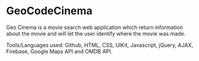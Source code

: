 # GeoCodeCinema
Geo Cinema is a movie search web application which return information about the movie and will let the user identify where the movie was made.

Tools/Languages used: Github, HTML, CSS, UIKit,  Javascript, jQuery, AJAX,  Firebase, Google Maps API and OMDB API.
